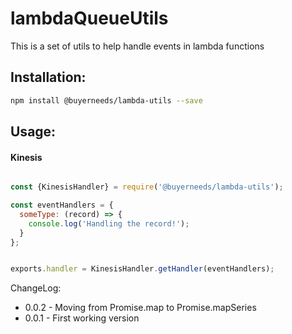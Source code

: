 # lambdaQueueUtils
This is a set of utils to help handle events in lambda functions


## Installation:
```sh
npm install @buyerneeds/lambda-utils --save
```

## Usage:


#### Kinesis

```js

const {KinesisHandler} = require('@buyerneeds/lambda-utils');

const eventHandlers = {
  someType: (record) => {
    console.log('Handling the record!');
  }
};


exports.handler = KinesisHandler.getHandler(eventHandlers);


```


ChangeLog:
* 0.0.2 - Moving from Promise.map to Promise.mapSeries
* 0.0.1 - First working version
